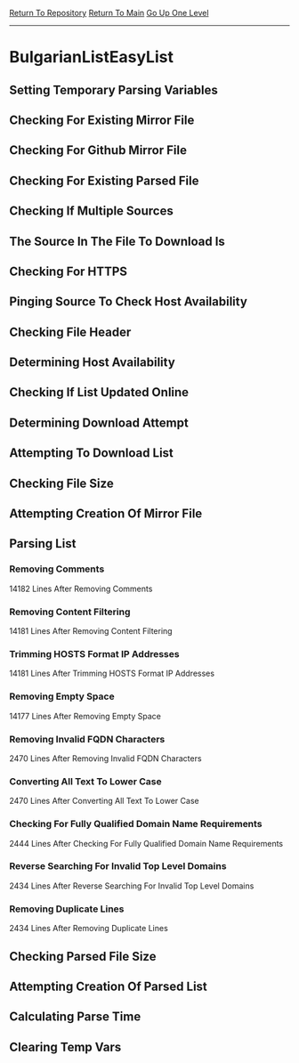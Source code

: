 [Return To Repository](https://github.com/deathbybandaid/piholeparser/)
[Return To Main](https://github.com/deathbybandaid/piholeparser/blob/master/RecentRunLogs/Mainlog.md)
[Go Up One Level](https://github.com/deathbybandaid/piholeparser/blob/master/RecentRunLogs/TopLevelScripts/30-Processing-External-Blacklists.md)
____________________________________
# BulgarianListEasyList
## Setting Temporary Parsing Variables
## Checking For Existing Mirror File
## Checking For Github Mirror File
## Checking For Existing Parsed File
## Checking If Multiple Sources
## The Source In The File To Download Is
## Checking For HTTPS
## Pinging Source To Check Host Availability
## Checking File Header
## Determining Host Availability
## Checking If List Updated Online
## Determining Download Attempt
## Attempting To Download List
## Checking File Size
## Attempting Creation Of Mirror File
## Parsing List
### Removing Comments
14182 Lines After Removing Comments
### Removing Content Filtering
14181 Lines After Removing Content Filtering
### Trimming HOSTS Format IP Addresses
14181 Lines After Trimming HOSTS Format IP Addresses
### Removing Empty Space
14177 Lines After Removing Empty Space
### Removing Invalid FQDN Characters
2470 Lines After Removing Invalid FQDN Characters
### Converting All Text To Lower Case
2470 Lines After Converting All Text To Lower Case
### Checking For Fully Qualified Domain Name Requirements
2444 Lines After Checking For Fully Qualified Domain Name Requirements
### Reverse Searching For Invalid Top Level Domains
2434 Lines After Reverse Searching For Invalid Top Level Domains
### Removing Duplicate Lines
2434 Lines After Removing Duplicate Lines
## Checking Parsed File Size
## Attempting Creation Of Parsed List
## Calculating Parse Time
## Clearing Temp Vars

